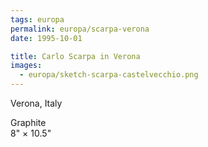 ```yaml
---
tags: europa
permalink: europa/scarpa-verona
date: 1995-10-01

title: Carlo Scarpa in Verona
images:
  - europa/sketch-scarpa-castelvecchio.png
--- 
```

Verona, Italy

Graphite  
8" × 10.5"